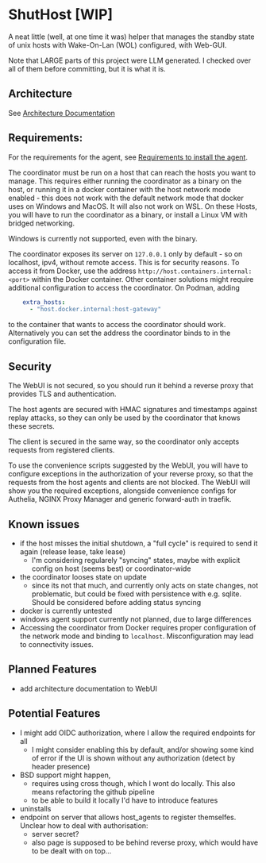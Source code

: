 # ShutHost [WIP]

A neat little (well, at one time it was) helper that manages the standby state of unix hosts with Wake-On-Lan (WOL) configured, with Web-GUI.

Note that LARGE parts of this project were LLM generated. I checked over all of them before committing, but it is what it is.

## Architecture

See [Architecture Documentation](coordinator/assets/architecture.md)

## Requirements:

For the requirements for the agent, see [Requirements to install the agent](coordinator/assets/agent_install_requirements_gotchas.md).

The coordinator must be run on a host that can reach the hosts you want to manage.
This requires either running the coordinator as a binary on the host, or running it in a docker container with the host network mode enabled - this does not work with the default network mode that docker uses on Windows and MacOS. It will also not work on WSL. On these Hosts, you will have to run the coordinator as a binary, or install a Linux VM with bridged networking.

Windows is currently not supported, even with the binary.

The coordinator exposes its server on `127.0.0.1` only by default - so on localhost, ipv4, without remote access. This is for security reasons.
To access it from Docker, use the address `http://host.containers.internal:<port>` within the Docker container.
Other container solutions might require additional configuration to access the coordinator.
On Podman, adding 
```yaml
    extra_hosts:
      - "host.docker.internal:host-gateway"
```
to the container that wants to access the coordinator should work.
Alternatively you can set the address the coordinator binds to in the configuration file.

## Security

The WebUI is not secured, so you should run it behind a reverse proxy that provides TLS and authentication.

The host agents are secured with HMAC signatures and timestamps against replay attacks, so they can only be used by the coordinator that knows these secrets.

The client is secured in the same way, so the coordinator only accepts requests from registered clients.

To use the convenience scripts suggested by the WebUI, you will have to configure exceptions in the authorization of your reverse proxy, so that the requests from the host agents and clients are not blocked. The WebUI will show you the required exceptions, alongside convenience configs for Authelia, NGINX Proxy Manager and generic forward-auth in traefik.

## Known issues

* if the host misses the initial shutdown, a "full cycle" is required to send it again (release lease, take lease)
    * I'm considering regularely "syncing" states, maybe with explicit config on host (seems best) or coordinator-wide
* the coordinator looses state on update
    * since its not that much, and currently only acts on state changes, not problematic, but could be fixed with persistence with e.g. sqlite. Should be considered before adding status syncing
* docker is currently untested
* windows agent support currently not planned, due to large differences
* Accessing the coordinator from Docker requires proper configuration of the network mode and binding to `localhost`. Misconfiguration may lead to connectivity issues.

## Planned Features

* add architecture documentation to WebUI

## Potential Features

* I might add OIDC authorization, where I allow the required endpoints for all
    * I might consider enabling this by default, and/or showing some kind of error if the UI is shown without any authorization (detect by header presence)
* BSD support might happen, 
    * requires using cross though, which I wont do locally. This also means refactoring the github pipeline
    * to be able to build it locally I'd have to introduce features
* uninstalls
* endpoint on server that allows host_agents to register themselfes. Unclear how to deal with authorisation:
    * server secret?
    * also page is supposed to be behind reverse proxy, which would have to be dealt with on top...

<!-- TODO:
    // poll hosts in the backend with variable polling frequency (whether there is a frontend active or not, should be able to tell with ws_tx.receiver_count() - needs proper updates when the socket was closed, fails ATM)
    // -->

